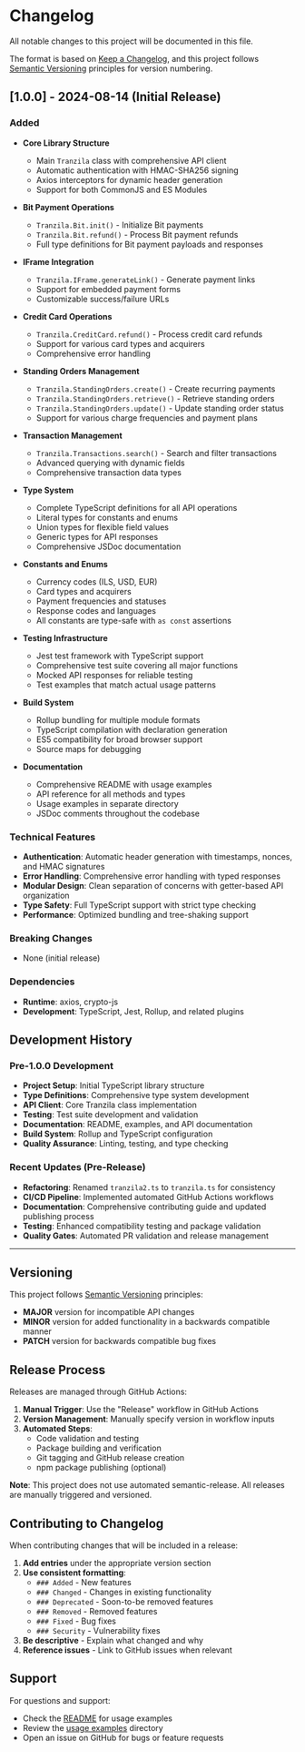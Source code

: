 # Changelog

All notable changes to this project will be documented in this file.

The format is based on [Keep a Changelog](https://keepachangelog.com/en/1.0.0/),
and this project follows [Semantic Versioning](https://semver.org/spec/v2.0.0.html) principles for version numbering.

## [1.0.0] - 2024-08-14 (Initial Release)

### Added
- **Core Library Structure**
  - Main `Tranzila` class with comprehensive API client
  - Automatic authentication with HMAC-SHA256 signing
  - Axios interceptors for dynamic header generation
  - Support for both CommonJS and ES Modules

- **Bit Payment Operations**
  - `Tranzila.Bit.init()` - Initialize Bit payments
  - `Tranzila.Bit.refund()` - Process Bit payment refunds
  - Full type definitions for Bit payment payloads and responses

- **IFrame Integration**
  - `Tranzila.IFrame.generateLink()` - Generate payment links
  - Support for embedded payment forms
  - Customizable success/failure URLs

- **Credit Card Operations**
  - `Tranzila.CreditCard.refund()` - Process credit card refunds
  - Support for various card types and acquirers
  - Comprehensive error handling

- **Standing Orders Management**
  - `Tranzila.StandingOrders.create()` - Create recurring payments
  - `Tranzila.StandingOrders.retrieve()` - Retrieve standing orders
  - `Tranzila.StandingOrders.update()` - Update standing order status
  - Support for various charge frequencies and payment plans

- **Transaction Management**
  - `Tranzila.Transactions.search()` - Search and filter transactions
  - Advanced querying with dynamic fields
  - Comprehensive transaction data types

- **Type System**
  - Complete TypeScript definitions for all API operations
  - Literal types for constants and enums
  - Union types for flexible field values
  - Generic types for API responses
  - Comprehensive JSDoc documentation

- **Constants and Enums**
  - Currency codes (ILS, USD, EUR)
  - Card types and acquirers
  - Payment frequencies and statuses
  - Response codes and languages
  - All constants are type-safe with `as const` assertions

- **Testing Infrastructure**
  - Jest test framework with TypeScript support
  - Comprehensive test suite covering all major functions
  - Mocked API responses for reliable testing
  - Test examples that match actual usage patterns

- **Build System**
  - Rollup bundling for multiple module formats
  - TypeScript compilation with declaration generation
  - ES5 compatibility for broad browser support
  - Source maps for debugging

- **Documentation**
  - Comprehensive README with usage examples
  - API reference for all methods and types
  - Usage examples in separate directory
  - JSDoc comments throughout the codebase

### Technical Features
- **Authentication**: Automatic header generation with timestamps, nonces, and HMAC signatures
- **Error Handling**: Comprehensive error handling with typed responses
- **Modular Design**: Clean separation of concerns with getter-based API organization
- **Type Safety**: Full TypeScript support with strict type checking
- **Performance**: Optimized bundling and tree-shaking support

### Breaking Changes
- None (initial release)

### Dependencies
- **Runtime**: axios, crypto-js
- **Development**: TypeScript, Jest, Rollup, and related plugins

## Development History

### Pre-1.0.0 Development
- **Project Setup**: Initial TypeScript library structure
- **Type Definitions**: Comprehensive type system development
- **API Client**: Core Tranzila class implementation
- **Testing**: Test suite development and validation
- **Documentation**: README, examples, and API documentation
- **Build System**: Rollup and TypeScript configuration
- **Quality Assurance**: Linting, testing, and type checking

### Recent Updates (Pre-Release)
- **Refactoring**: Renamed `tranzila2.ts` to `tranzila.ts` for consistency
- **CI/CD Pipeline**: Implemented automated GitHub Actions workflows
- **Documentation**: Comprehensive contributing guide and updated publishing process
- **Testing**: Enhanced compatibility testing and package validation
- **Quality Gates**: Automated PR validation and release management

---

## Versioning

This project follows [Semantic Versioning](https://semver.org/) principles:
- **MAJOR** version for incompatible API changes
- **MINOR** version for added functionality in a backwards compatible manner
- **PATCH** version for backwards compatible bug fixes

## Release Process

Releases are managed through GitHub Actions:
1. **Manual Trigger**: Use the "Release" workflow in GitHub Actions
2. **Version Management**: Manually specify version in workflow inputs
3. **Automated Steps**: 
   - Code validation and testing
   - Package building and verification
   - Git tagging and GitHub release creation
   - npm package publishing (optional)

**Note**: This project does not use automated semantic-release. All releases are manually triggered and versioned.

## Contributing to Changelog

When contributing changes that will be included in a release:

1. **Add entries** under the appropriate version section
2. **Use consistent formatting**:
   - `### Added` - New features
   - `### Changed` - Changes in existing functionality
   - `### Deprecated` - Soon-to-be removed features
   - `### Removed` - Removed features
   - `### Fixed` - Bug fixes
   - `### Security` - Vulnerability fixes
3. **Be descriptive** - Explain what changed and why
4. **Reference issues** - Link to GitHub issues when relevant

## Support

For questions and support:
- Check the [README](README.md) for usage examples
- Review the [usage examples](usage-examples/) directory
- Open an issue on GitHub for bugs or feature requests 